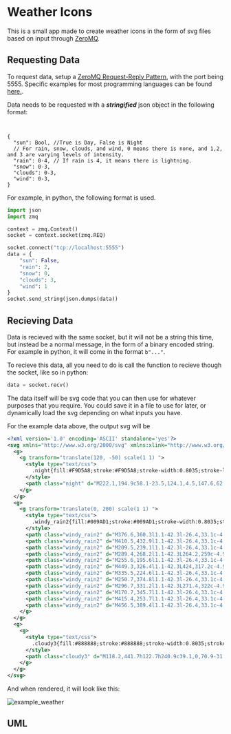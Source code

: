 # Weather Icons

This is a small app made to create weather icons in the form of svg files based on input through [ZeroMQ](https://zeromq.org/).

## Requesting Data

To request data, setup a [ZeroMQ Request-Reply Pattern](https://zeromq.org/socket-api/#request-reply-pattern), with the port being 5555. 
Specific examples for most programming languages can be found [here.](https://zeromq.org/get-started/). 

Data needs to be requested with a **_stringified_** json object in the following format:

```json5


{
  "sun": Bool, //True is Day, False is Night
  // For rain, snow, clouds, and wind, 0 means there is none, and 1,2, and 3 are varying levels of intensity.
  "rain": 0-4, // If rain is 4, it means there is lightning.
  "snow": 0-3,
  "clouds": 0-3,
  "wind": 0-3,
}
```

For example, in python, the following format is used.

```py
import json
import zmq

context = zmq.Context()
socket = context.socket(zmq.REQ)

socket.connect("tcp://localhost:5555")
data = {
    "sun": False,
    "rain": 2,
    "snow": 0,
    "clouds": 3,
    "wind": 1
}
socket.send_string(json.dumps(data))
```


## Recieving Data
Data is recieved with the same socket, but it will not be a string this time, but instead be a normal message, in the form of a binary encoded string. 
For example in python, it will come in the format `b"..."`.

To recieve this data, all you need to do is call the function to recieve though the socket, like so in python:

```py
data = socket.recv()
```

The data itself will be svg code that you can then use for whatever purposes that you require. You could save it in a file to use for later, or dynamically load the svg depending on what inputs you have.

For the example data above, the output svg will be

```xml
<?xml version='1.0' encoding='ASCII' standalone='yes'?>
<svg xmlns="http://www.w3.org/2000/svg" xmlns:xlink="http://www.w3.org/1999/xlink" version="1.1">
  <g>
    <g transform="translate(120, -50) scale(1 1) ">
      <style type="text/css">
        .night{fill:#F9D5A8;stroke:#F9D5A8;stroke-width:0.8035;stroke-linecap:round;stroke-linejoin:round;stroke-miterlimit:113.3858;}
      </style>
      <path class="night" d="M222.1,194.9c58.1-23.5,124.1,4.5,147.6,62.6c23.5,58.1-4.5,124.1-62.6,147.6c-27.3,11-57.8,11-85,0  c58.1-23.5,86.1-89.6,62.6-147.6C273.1,229,250.6,206.4,222.1,194.9z"/>
    </g>
  </g>
  <g>
    <g transform="translate(0, 200) scale(1 1) ">
      <style type="text/css">
        .windy_rain2{fill:#009AD1;stroke:#009AD1;stroke-width:0.8035;stroke-linecap:round;stroke-linejoin:round;stroke-miterlimit:113.3858;}
      </style>
      <path class="windy_rain2" d="M376.6,360.3l1.1-42.3l-26.4,33.1c-4.9,6.1-3.9,15,2.3,19.9c6.1,4.9,15,3.9,19.9-2.3  C375.4,366.3,376.5,363.4,376.6,360.3z"/>
      <path class="windy_rain2" d="M410.5,432.9l1.1-42.3l-26.4,33.1c-4.9,6.1-3.9,15,2.3,19.9c6.1,4.9,15,3.9,19.9-2.3  C409.3,439,410.4,436,410.5,432.9z"/>
      <path class="windy_rain2" d="M209.5,239.1l1.1-42.3l-26.4,33.1c-4.9,6.1-3.9,15,2.3,19.9c6.1,4.9,15,3.9,19.9-2.3  C208.4,245.2,209.4,242.2,209.5,239.1z"/>
      <path class="windy_rain2" d="M289.4,268.2l1.1-42.3L264.2,259c-4.9,6.1-3.9,15,2.3,19.9s15,3.9,19.9-2.3  C288.3,274.3,289.4,271.3,289.4,268.2z"/>
      <path class="windy_rain2" d="M255.6,195.6l1.1-42.3l-26.4,33.1c-4.9,6.1-3.9,15,2.3,19.9c6.1,4.9,15,3.9,19.9-2.3  C254.4,201.6,255.5,198.6,255.6,195.6z"/>
      <path class="windy_rain2" d="M449.3,326.4l1.1-42.3L424,317.2c-4.9,6.1-3.9,15,2.3,19.9c6.1,4.9,15,3.9,19.9-2.3  C448.1,332.4,449.2,329.5,449.3,326.4z"/>
      <path class="windy_rain2" d="M335.5,224.6l1.1-42.3l-26.4,33.1c-4.9,6.1-3.9,15,2.3,19.9c6.1,4.9,15,3.9,19.9-2.3  C334.3,230.7,335.4,227.7,335.5,224.6z"/>
      <path class="windy_rain2" d="M250.7,374.8l1.1-42.3l-26.4,33.1c-4.9,6.1-3.9,15,2.3,19.9c6.1,4.9,15,3.9,19.9-2.3  C249.5,380.8,250.6,377.8,250.7,374.8z"/>
      <path class="windy_rain2" d="M296.7,331.2l1.1-42.3L271.4,322c-4.9,6.1-3.9,15,2.3,19.9c6.1,4.9,15,3.9,19.9-2.3  C295.5,337.2,296.6,334.3,296.7,331.2z"/>
      <path class="windy_rain2" d="M170.7,345.7l1.1-42.3l-26.4,33.1c-4.9,6.1-3.9,15,2.3,19.9s15,3.9,19.9-2.3  C169.6,351.7,170.7,348.8,170.7,345.7z"/>
      <path class="windy_rain2" d="M415.4,253.7l1.1-42.3l-26.4,33.1c-4.9,6.1-3.9,15,2.3,19.9c6.1,4.9,15,3.9,19.9-2.3  C414.2,259.8,415.3,256.8,415.4,253.7z"/>
      <path class="windy_rain2" d="M456.5,389.4l1.1-42.3l-26.4,33.1c-4.9,6.1-3.9,15,2.3,19.9c6.1,4.9,15,3.9,19.9-2.3  C455.3,395.4,456.4,392.4,456.5,389.4z"/>
    </g>
  </g>
  <g>
    <g>
      <style type="text/css">
        .cloudy3{fill:#888888;stroke:#888888;stroke-width:0.8035;stroke-linecap:round;stroke-linejoin:round;stroke-miterlimit:113.3858;}
      </style>
      <path class="cloudy3" d="M118.2,441.7h122.7h240.9c39.1,0,70.9-31.7,70.9-70.9S521,300,481.8,300c0-54.8-44.4-99.2-99.2-99.2  c-11.9,0-23.6,2.1-34.7,6.3C296.6,148,207.1,141.7,148,193c-31.7,27.5-49.5,67.6-48.8,109.6c-37.7,10.5-59.8,49.5-49.3,87.2  C58.4,420.5,86.3,441.7,118.2,441.7z"/>
    </g>
  </g>
</svg>
```

And when rendered, it will look like this:

![example_weather](https://github.com/arc25275/weather_icons/assets/55003876/05287047-6407-4cd8-9ed9-a5a72d0a8db3)

## UML
